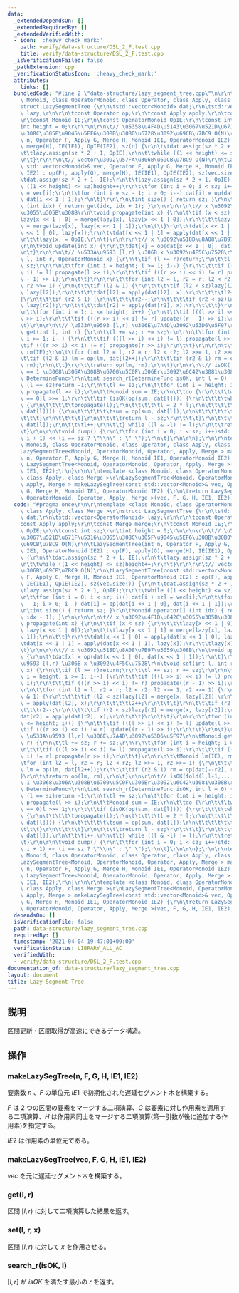 ```yaml
---
data:
  _extendedDependsOn: []
  _extendedRequiredBy: []
  _extendedVerifiedWith:
  - icon: ':heavy_check_mark:'
    path: verify/data-structure/DSL_2_F.test.cpp
    title: verify/data-structure/DSL_2_F.test.cpp
  _isVerificationFailed: false
  _pathExtension: cpp
  _verificationStatusIcon: ':heavy_check_mark:'
  attributes:
    links: []
  bundledCode: "#line 2 \"data-structure/lazy_segment_tree.cpp\"\n\r\ntemplate <class\
    \ Monoid, class OperatorMonoid, class Operator, class Apply, class Merge >\r\n\
    struct LazySegmentTree {\r\n\tstd::vector<Monoid> dat;\r\n\tstd::vector<OperatorMonoid>\
    \ lazy;\r\n\r\n\tconst Operator op;\r\n\tconst Apply apply;\r\n\tconst Merge merge;\r\
    \n\tconst Monoid IE;\r\n\tconst OperatorMonoid OpIE;\r\n\tconst int sz;\r\n\t\
    int height = 0;\r\n\r\n\r\n\t// \u5358\u4F4D\u5143\u3067\u521D\u671F\u5316\u3055\
    \u308C\u305F\u9045\u5EF6\u30BB\u30B0\u6728\u3092\u69CB\u7BC9 O(N)\r\n\tLazySegmentTree(int\
    \ n, Operator F, Apply G, Merge H, Monoid IE1, OperatorMonoid IE2) : op(F), apply(G),\
    \ merge(H), IE(IE1), OpIE(IE2), sz(n) {\r\n\t\tdat.assign(sz * 2 + 1, IE);\r\n\
    \t\tlazy.assign(sz * 2 + 1, OpIE);\r\n\t\twhile ((1 << height) <= sz)height++;\r\
    \n\t}\r\n\r\n\t// vector\u3092\u57FA\u306B\u69CB\u7BC9 O(N)\r\n\tLazySegmentTree(const\
    \ std::vector<Monoid>& vec, Operator F, Apply G, Merge H, Monoid IE1, OperatorMonoid\
    \ IE2) : op(F), apply(G), merge(H), IE(IE1), OpIE(IE2), sz(vec.size()) {\r\n\t\
    \tdat.assign(sz * 2 + 1, IE);\r\n\t\tlazy.assign(sz * 2 + 1, OpIE);\r\n\t\twhile\
    \ ((1 << height) <= sz)height++;\r\n\t\tfor (int i = 0; i < sz; i++) dat[i + sz]\
    \ = vec[i];\r\n\t\tfor (int i = sz - 1; i > 0; i--) dat[i] = op(dat[i << 1 | 0],\
    \ dat[i << 1 | 1]);\r\n\t}\r\n\r\n\tint size() { return sz; }\r\n\tMonoid operator[]\
    \ (int idx) { return get(idx, idx + 1); }\r\n\r\n\r\n\t// x \u3092\u4F1D\u642C\
    \u3055\u305B\u308B\r\n\tvoid propagate(int x) {\r\n\t\tif (x < sz) {\r\n\t\t\t\
    lazy[x << 1 | 0] = merge(lazy[x], lazy[x << 1 | 0]);\r\n\t\t\tlazy[x << 1 | 1]\
    \ = merge(lazy[x], lazy[x << 1 | 1]);\r\n\t\t}\r\n\t\tdat[x << 1 | 0] = apply(dat[x\
    \ << 1 | 0], lazy[x]);\r\n\t\tdat[x << 1 | 1] = apply(dat[x << 1 | 1], lazy[x]);\r\
    \n\t\tlazy[x] = OpIE;\r\n\t}\r\n\r\n\t// x \u3092\u518D\u8A08\u7B97\u3059\u308B\
    \r\n\tvoid update(int x) {\r\n\t\tdat[x] = op(dat[x << 1 | 0], dat[x << 1 | 1]);\r\
    \n\t}\r\n\r\n\t// \u533A\u9593 [l,r) \u306B x \u3092\u4F5C\u7528\r\n\tvoid set(int\
    \ l, int r, OperatorMonoid x) {\r\n\t\tif (l >= r)return;\r\n\t\tl += sz; r +=\
    \ sz;\r\n\r\n\t\tfor (int i = height; i >= 1; i--) {\r\n\t\t\tif (((l >> i) <<\
    \ i) != l) propagate(l >> i);\r\n\t\t\tif (((r >> i) << i) != r) propagate((r\
    \ - 1) >> i);\r\n\t\t}\r\n\r\n\t\tfor (int l2 = l, r2 = r; l2 < r2; l2 >>= 1,\
    \ r2 >>= 1) {\r\n\t\t\tif (l2 & 1) {\r\n\t\t\t\tif (l2 < sz)lazy[l2] = merge(x,\
    \ lazy[l2]);\r\n\t\t\t\tdat[l2] = apply(dat[l2], x);\r\n\t\t\t\tl2++;\r\n\t\t\t\
    }\r\n\t\t\tif (r2 & 1) {\r\n\t\t\t\tr2--;\r\n\t\t\t\tif (r2 < sz)lazy[r2] = merge(x,\
    \ lazy[r2]);\r\n\t\t\t\tdat[r2] = apply(dat[r2], x);\r\n\t\t\t}\r\n\t\t}\r\n\r\
    \n\t\tfor (int i = 1; i <= height; i++) {\r\n\t\t\tif (((l >> i) << i) != l) update(l\
    \ >> i);\r\n\t\t\tif (((r >> i) << i) != r) update((r - 1) >> i);\r\n\t\t}\r\n\
    \t}\r\n\r\n\t// \u533A\u9593 [l,r) \u306E\u7A4D\u3092\u53D6\u5F97\r\n\tMonoid\
    \ get(int l, int r) {\r\n\t\tl += sz; r += sz;\r\n\r\n\t\tfor (int i = height;\
    \ i >= 1; i--) {\r\n\t\t\tif (((l >> i) << i) != l) propagate(l >> i);\r\n\t\t\
    \tif (((r >> i) << i) != r) propagate(r >> i);\r\n\t\t}\r\n\r\n\t\tMonoid lm(IE),\
    \ rm(IE);\r\n\t\tfor (int l2 = l, r2 = r; l2 < r2; l2 >>= 1, r2 >>= 1) {\r\n\t\
    \t\tif (l2 & 1) lm = op(lm, dat[l2++]);\r\n\t\t\tif (r2 & 1) rm = op(dat[--r2],\
    \ rm);\r\n\t\t}\r\n\t\treturn op(lm, rm);\r\n\t}\r\n\r\n\t// isOK(fold(l,l+1,...,r-1,r))\
    \ == 1 \u3068\u306A\u308B\u6700\u5C0F\u306Er\u3092\u6C42\u3081\u308B\r\n\ttemplate<class\
    \ DetermineFunc>\r\n\tint search_r(DetermineFunc isOK, int l = 0) {\r\n\t\tif\
    \ (l == sz)return -1;\r\n\t\tl += sz;\r\n\t\tfor (int i = height; i >= 1; i--)\
    \ propagate(l >> i);\r\n\t\tMonoid sum = IE;\r\n\t\tdo {\r\n\t\t\twhile (l % 2\
    \ == 0)l >>= 1;\r\n\t\t\tif (isOK(op(sum, dat[l]))) {\r\n\t\t\t\twhile (l < sz)\
    \ {\r\n\t\t\t\t\tpropagate(l);\r\n\t\t\t\t\tl = 2 * l;\r\n\t\t\t\t\tif (!isOK(op(sum,\
    \ dat[l]))) {\r\n\t\t\t\t\t\tsum = op(sum, dat[l]);\r\n\t\t\t\t\t\tl++;\r\n\t\t\
    \t\t\t}\r\n\t\t\t\t}\r\n\t\t\t\treturn l - sz;\r\n\t\t\t}\r\n\t\t\tsum = op(sum,\
    \ dat[l]);\r\n\t\t\tl++;\r\n\t\t} while ((l & -l) != l);\r\n\t\treturn -1;\r\n\
    \t}\r\n\r\n\tvoid dump() {\r\n\t\tfor (int i = 0; i < sz; i++)std::cout << get(i,\
    \ i + 1) << (i == sz ? \"\\n\" : \" \");\r\n\t}\r\n\r\n};\r\n\r\ntemplate <class\
    \ Monoid, class OperatorMonoid, class Operator, class Apply, class Merge >\r\n\
    LazySegmentTree<Monoid, OperatorMonoid, Operator, Apply, Merge > makeLazySegTree(int\
    \ n, Operator F, Apply G, Merge H, Monoid IE1, OperatorMonoid IE2) {\r\n\treturn\
    \ LazySegmentTree<Monoid, OperatorMonoid, Operator, Apply, Merge >(n, F, G, H,\
    \ IE1, IE2);\r\n}\r\n\r\ntemplate <class Monoid, class OperatorMonoid, class Operator,\
    \ class Apply, class Merge >\r\nLazySegmentTree<Monoid, OperatorMonoid, Operator,\
    \ Apply, Merge > makeLazySegTree(const std::vector<Monoid>& vec, Operator F, Apply\
    \ G, Merge H, Monoid IE1, OperatorMonoid IE2) {\r\n\treturn LazySegmentTree<Monoid,\
    \ OperatorMonoid, Operator, Apply, Merge >(vec, F, G, H, IE1, IE2);\r\n}\r\n"
  code: "#pragma once\r\n\r\ntemplate <class Monoid, class OperatorMonoid, class Operator,\
    \ class Apply, class Merge >\r\nstruct LazySegmentTree {\r\n\tstd::vector<Monoid>\
    \ dat;\r\n\tstd::vector<OperatorMonoid> lazy;\r\n\r\n\tconst Operator op;\r\n\t\
    const Apply apply;\r\n\tconst Merge merge;\r\n\tconst Monoid IE;\r\n\tconst OperatorMonoid\
    \ OpIE;\r\n\tconst int sz;\r\n\tint height = 0;\r\n\r\n\r\n\t// \u5358\u4F4D\u5143\
    \u3067\u521D\u671F\u5316\u3055\u308C\u305F\u9045\u5EF6\u30BB\u30B0\u6728\u3092\
    \u69CB\u7BC9 O(N)\r\n\tLazySegmentTree(int n, Operator F, Apply G, Merge H, Monoid\
    \ IE1, OperatorMonoid IE2) : op(F), apply(G), merge(H), IE(IE1), OpIE(IE2), sz(n)\
    \ {\r\n\t\tdat.assign(sz * 2 + 1, IE);\r\n\t\tlazy.assign(sz * 2 + 1, OpIE);\r\
    \n\t\twhile ((1 << height) <= sz)height++;\r\n\t}\r\n\r\n\t// vector\u3092\u57FA\
    \u306B\u69CB\u7BC9 O(N)\r\n\tLazySegmentTree(const std::vector<Monoid>& vec, Operator\
    \ F, Apply G, Merge H, Monoid IE1, OperatorMonoid IE2) : op(F), apply(G), merge(H),\
    \ IE(IE1), OpIE(IE2), sz(vec.size()) {\r\n\t\tdat.assign(sz * 2 + 1, IE);\r\n\t\
    \tlazy.assign(sz * 2 + 1, OpIE);\r\n\t\twhile ((1 << height) <= sz)height++;\r\
    \n\t\tfor (int i = 0; i < sz; i++) dat[i + sz] = vec[i];\r\n\t\tfor (int i = sz\
    \ - 1; i > 0; i--) dat[i] = op(dat[i << 1 | 0], dat[i << 1 | 1]);\r\n\t}\r\n\r\
    \n\tint size() { return sz; }\r\n\tMonoid operator[] (int idx) { return get(idx,\
    \ idx + 1); }\r\n\r\n\r\n\t// x \u3092\u4F1D\u642C\u3055\u305B\u308B\r\n\tvoid\
    \ propagate(int x) {\r\n\t\tif (x < sz) {\r\n\t\t\tlazy[x << 1 | 0] = merge(lazy[x],\
    \ lazy[x << 1 | 0]);\r\n\t\t\tlazy[x << 1 | 1] = merge(lazy[x], lazy[x << 1 |\
    \ 1]);\r\n\t\t}\r\n\t\tdat[x << 1 | 0] = apply(dat[x << 1 | 0], lazy[x]);\r\n\t\
    \tdat[x << 1 | 1] = apply(dat[x << 1 | 1], lazy[x]);\r\n\t\tlazy[x] = OpIE;\r\n\
    \t}\r\n\r\n\t// x \u3092\u518D\u8A08\u7B97\u3059\u308B\r\n\tvoid update(int x)\
    \ {\r\n\t\tdat[x] = op(dat[x << 1 | 0], dat[x << 1 | 1]);\r\n\t}\r\n\r\n\t// \u533A\
    \u9593 [l,r) \u306B x \u3092\u4F5C\u7528\r\n\tvoid set(int l, int r, OperatorMonoid\
    \ x) {\r\n\t\tif (l >= r)return;\r\n\t\tl += sz; r += sz;\r\n\r\n\t\tfor (int\
    \ i = height; i >= 1; i--) {\r\n\t\t\tif (((l >> i) << i) != l) propagate(l >>\
    \ i);\r\n\t\t\tif (((r >> i) << i) != r) propagate((r - 1) >> i);\r\n\t\t}\r\n\
    \r\n\t\tfor (int l2 = l, r2 = r; l2 < r2; l2 >>= 1, r2 >>= 1) {\r\n\t\t\tif (l2\
    \ & 1) {\r\n\t\t\t\tif (l2 < sz)lazy[l2] = merge(x, lazy[l2]);\r\n\t\t\t\tdat[l2]\
    \ = apply(dat[l2], x);\r\n\t\t\t\tl2++;\r\n\t\t\t}\r\n\t\t\tif (r2 & 1) {\r\n\t\
    \t\t\tr2--;\r\n\t\t\t\tif (r2 < sz)lazy[r2] = merge(x, lazy[r2]);\r\n\t\t\t\t\
    dat[r2] = apply(dat[r2], x);\r\n\t\t\t}\r\n\t\t}\r\n\r\n\t\tfor (int i = 1; i\
    \ <= height; i++) {\r\n\t\t\tif (((l >> i) << i) != l) update(l >> i);\r\n\t\t\
    \tif (((r >> i) << i) != r) update((r - 1) >> i);\r\n\t\t}\r\n\t}\r\n\r\n\t//\
    \ \u533A\u9593 [l,r) \u306E\u7A4D\u3092\u53D6\u5F97\r\n\tMonoid get(int l, int\
    \ r) {\r\n\t\tl += sz; r += sz;\r\n\r\n\t\tfor (int i = height; i >= 1; i--) {\r\
    \n\t\t\tif (((l >> i) << i) != l) propagate(l >> i);\r\n\t\t\tif (((r >> i) <<\
    \ i) != r) propagate(r >> i);\r\n\t\t}\r\n\r\n\t\tMonoid lm(IE), rm(IE);\r\n\t\
    \tfor (int l2 = l, r2 = r; l2 < r2; l2 >>= 1, r2 >>= 1) {\r\n\t\t\tif (l2 & 1)\
    \ lm = op(lm, dat[l2++]);\r\n\t\t\tif (r2 & 1) rm = op(dat[--r2], rm);\r\n\t\t\
    }\r\n\t\treturn op(lm, rm);\r\n\t}\r\n\r\n\t// isOK(fold(l,l+1,...,r-1,r)) ==\
    \ 1 \u3068\u306A\u308B\u6700\u5C0F\u306Er\u3092\u6C42\u3081\u308B\r\n\ttemplate<class\
    \ DetermineFunc>\r\n\tint search_r(DetermineFunc isOK, int l = 0) {\r\n\t\tif\
    \ (l == sz)return -1;\r\n\t\tl += sz;\r\n\t\tfor (int i = height; i >= 1; i--)\
    \ propagate(l >> i);\r\n\t\tMonoid sum = IE;\r\n\t\tdo {\r\n\t\t\twhile (l % 2\
    \ == 0)l >>= 1;\r\n\t\t\tif (isOK(op(sum, dat[l]))) {\r\n\t\t\t\twhile (l < sz)\
    \ {\r\n\t\t\t\t\tpropagate(l);\r\n\t\t\t\t\tl = 2 * l;\r\n\t\t\t\t\tif (!isOK(op(sum,\
    \ dat[l]))) {\r\n\t\t\t\t\t\tsum = op(sum, dat[l]);\r\n\t\t\t\t\t\tl++;\r\n\t\t\
    \t\t\t}\r\n\t\t\t\t}\r\n\t\t\t\treturn l - sz;\r\n\t\t\t}\r\n\t\t\tsum = op(sum,\
    \ dat[l]);\r\n\t\t\tl++;\r\n\t\t} while ((l & -l) != l);\r\n\t\treturn -1;\r\n\
    \t}\r\n\r\n\tvoid dump() {\r\n\t\tfor (int i = 0; i < sz; i++)std::cout << get(i,\
    \ i + 1) << (i == sz ? \"\\n\" : \" \");\r\n\t}\r\n\r\n};\r\n\r\ntemplate <class\
    \ Monoid, class OperatorMonoid, class Operator, class Apply, class Merge >\r\n\
    LazySegmentTree<Monoid, OperatorMonoid, Operator, Apply, Merge > makeLazySegTree(int\
    \ n, Operator F, Apply G, Merge H, Monoid IE1, OperatorMonoid IE2) {\r\n\treturn\
    \ LazySegmentTree<Monoid, OperatorMonoid, Operator, Apply, Merge >(n, F, G, H,\
    \ IE1, IE2);\r\n}\r\n\r\ntemplate <class Monoid, class OperatorMonoid, class Operator,\
    \ class Apply, class Merge >\r\nLazySegmentTree<Monoid, OperatorMonoid, Operator,\
    \ Apply, Merge > makeLazySegTree(const std::vector<Monoid>& vec, Operator F, Apply\
    \ G, Merge H, Monoid IE1, OperatorMonoid IE2) {\r\n\treturn LazySegmentTree<Monoid,\
    \ OperatorMonoid, Operator, Apply, Merge >(vec, F, G, H, IE1, IE2);\r\n}\r\n"
  dependsOn: []
  isVerificationFile: false
  path: data-structure/lazy_segment_tree.cpp
  requiredBy: []
  timestamp: '2021-04-04 19:47:01+09:00'
  verificationStatus: LIBRARY_ALL_AC
  verifiedWith:
  - verify/data-structure/DSL_2_F.test.cpp
documentation_of: data-structure/lazy_segment_tree.cpp
layout: document
title: Lazy Segment Tree
---
```


## 説明
区間更新・区間取得が高速にできるデータ構造。

## 操作
### makeLazySegTree(n, F, G, H, IE1, IE2)
要素数 $n$ 、$F$ の単位元 $IE1$ で初期化された遅延セグメント木を構築する。

$F$ は $2$ つの区間の要素をマージする二項演算、$G$ は要素に対し作用素を適用する二項演算、$H$ は作用素同士をマージする二項演算(第一引数が後に追加する作用素)を指定する。

$IE2$ は作用素の単位元である。
### makeLazySegTree(vec, F, G, H, IE1, IE2)
$vec$ を元に遅延セグメント木を構築する。
### get(l, r)
区間 $[l,r)$ に対して二項演算した結果を返す。
### set(l, r, x)
区間 $[l,r)$ に対して $x$ を作用させる。
### search_r(isOK, l)
$[l,r]$ が $isOK$ を満たす最小の $r$ を返す。